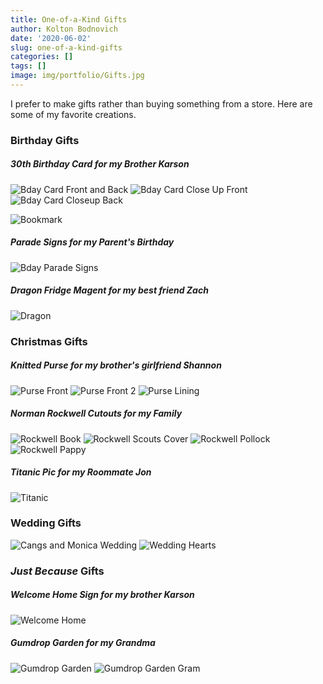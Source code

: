 ```yaml
---
title: One-of-a-Kind Gifts
author: Kolton Bodnovich
date: '2020-06-02'
slug: one-of-a-kind-gifts
categories: []
tags: []
image: img/portfolio/Gifts.jpg
---
```


I prefer to make gifts rather than buying something from a store. Here are some of my favorite creations. 

<!--more-->

### Birthday Gifts

##### 30th Birthday Card for my Brother Karson

![Bday Card Front and Back](/portfolio/Gifts_files/thirty_sm.jpg)
![Bday Card Close Up Front](/portfolio/Gifts_files/thirty_thread.jpg)
![Bday Card Closeup Back](/portfolio/Gifts_files/thirty_back.jpg)

![Bookmark](/portfolio/Gifts_files/lego_robot.jpg)

##### Parade Signs for my Parent's Birthday

![Bday Parade Signs](/portfolio/Gifts_files/bday_parade.jpeg)

##### Dragon Fridge Magent for my best friend Zach

![Dragon](/portfolio/Gifts_files/dragon.jpg)

### Christmas Gifts

##### Knitted Purse for my brother's girlfriend Shannon

![Purse Front](/portfolio/Gifts_files/purse_front.jpg)
![Purse Front 2](/portfolio/Gifts_files/purse_front2.jpg)
![Purse Lining](/portfolio/Gifts_files/purse_lining.jpg)

##### Norman Rockwell Cutouts for my Family

![Rockwell Book](/portfolio/Gifts_files/rockwell_book.jpg)
![Rockwell Scouts Cover](/portfolio/Gifts_files/rockwell_scouts.jpg)
![Rockwell Pollock](/portfolio/Gifts_files/rockwell_pollock.jpg)
![Rockwell Pappy](/portfolio/Gifts_files/rockwell_pappy.jpg)

##### Titanic Pic for my Roommate Jon 

![Titanic](/portfolio/Gifts_files/titanic_sm.jpg)

### Wedding Gifts

![Cangs and Monica Wedding](/portfolio/Gifts_files/cangsMonica.jpg)
![Wedding Hearts](/portfolio/Gifts_files/wedding_1.jpg)

### *Just Because* Gifts

##### Welcome Home Sign for my brother Karson 

![Welcome Home](/portfolio/Gifts_files/welcome_home.jpg)

##### *Gumdrop Garden* for my Grandma

![Gumdrop Garden](/portfolio/Gifts_files/gumdrop_garden.jpg)
![Gumdrop Garden Gram](/portfolio/Gifts_files/gumdrop_gram.jpg)